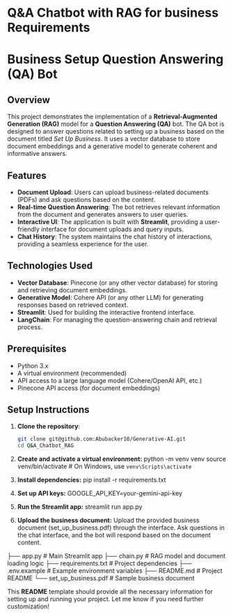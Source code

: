 # Q&A Chatbot with RAG for business Requirements

# Business Setup Question Answering (QA) Bot

## Overview

This project demonstrates the implementation of a **Retrieval-Augmented Generation (RAG)** model for a **Question Answering (QA)** bot. The QA bot is designed to answer questions related to setting up a business based on the document titled *Set Up Business*. It uses a vector database to store document embeddings and a generative model to generate coherent and informative answers.

## Features

- **Document Upload**: Users can upload business-related documents (PDFs) and ask questions based on the content.
- **Real-time Question Answering**: The bot retrieves relevant information from the document and generates answers to user queries.
- **Interactive UI**: The application is built with **Streamlit**, providing a user-friendly interface for document uploads and query inputs.
- **Chat History**: The system maintains the chat history of interactions, providing a seamless experience for the user.
  
## Technologies Used

- **Vector Database**: Pinecone (or any other vector database) for storing and retrieving document embeddings.
- **Generative Model**: Cohere API (or any other LLM) for generating responses based on retrieved context.
- **Streamlit**: Used for building the interactive frontend interface.
- **LangChain**: For managing the question-answering chain and retrieval process.

## Prerequisites

- Python 3.x
- A virtual environment (recommended)
- API access to a large language model (Cohere/OpenAI API, etc.)
- Pinecone API access (for document embeddings)

## Setup Instructions

1. **Clone the repository**:
   ```bash
   git clone git@github.com:Abubacker10/Generative-AI.git
   cd Q&A_Chatbot_RAG
2. **Create and activate a virtual environment:**
   python -m venv venv
   source venv/bin/activate  # On Windows, use `venv\Scripts\activate`

3. **Install dependencies:**
   pip install -r requirements.txt

4. **Set up API keys:**
   GOOGLE_API_KEY=your-gemini-api-key

5. **Run the Streamlit app:**
   streamlit run app.py

6. **Upload the business document:**
   Upload the provided business document (set_up_business.pdf) through the interface.
   Ask questions in the chat interface, and the bot will respond based on the document content.


├── app.py                     # Main Streamlit app
├── chain.py                   # RAG model and document loading logic
├── requirements.txt           # Project dependencies
├── .env.example               # Example environment variables
├── README.md                  # Project README
└── set_up_business.pdf        # Sample business document

This **README** template should provide all the necessary information for setting up and running your project. Let me know if you need further customization!
